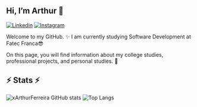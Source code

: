 ## Hi, I’m Arthur 👋

[![Linkedin](https://img.shields.io/badge/LinkedIn-0077B5?style=for-the-badge&logo=linkedin&logoColor=white)](https://br.linkedin.com/in/arthur-ferreira-813885204)   [![Instagram](https://img.shields.io/badge/Instagram-E4405F?style=for-the-badge&logo=instagram&logoColor=white)](https://www.instagram.com/arthurrferreira___/)

Welcome to my GitHub. ✨
I am currently studying Software Development at Fatec Franca😎

On this page, you will find information about my college studies, professional projects, and personal studies. 📖





## ⚡ Stats ⚡

![xArthurFerreira GitHub stats](https://github-readme-stats.vercel.app/api?username=xArthurFerreira&show_icons=true&theme=radical)  ![Top Langs](https://github-readme-stats.vercel.app/api/top-langs/?username=xArthurFerreira&hide_progress=true)

